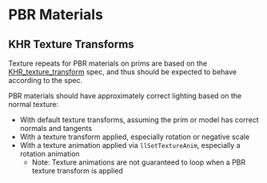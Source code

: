 # PBR Materials

## KHR Texture Transforms

Texture repeats for PBR materials on prims are based on the [KHR\_texture\_transform](https://github.com/KhronosGroup/glTF/tree/main/extensions/2.0/Khronos/KHR_texture_transform) spec, and thus should be expected to behave according to the spec.

PBR materials should have approximately correct lighting based on the normal texture:

- With default texture transforms, assuming the prim or model has correct normals and tangents
- With a texture transform applied, especially rotation or negative scale
- With a texture animation applied via `llSetTextureAnim`, especially a rotation animation
    - Note: Texture animations are not guaranteed to loop when a PBR texture transform is applied
